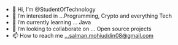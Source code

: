 - 👋 Hi, I’m @StudentOfTechnology
- 👀 I’m interested in ...Programming, Crypto and everything Tech
- 🌱 I’m currently learning ... Java
- 💞️ I’m looking to collaborate on ... Open source projects
- 📫 How to reach me ...salman.mohiuddin08@gmail.com

<!---
StudentOfTechnology/StudentOfTechnology is a ✨ special ✨ repository because its `README.md` (this file) appears on your GitHub profile.
You can click the Preview link to take a look at your changes.
--->
